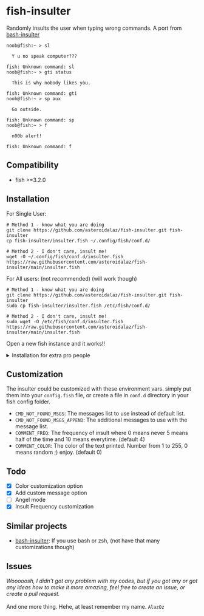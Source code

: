# fish-insulter
Randomly insults the user when typing wrong commands.
A port from [bash-insulter](https://github.com/hkbakke/bash-insulter)
```fish
noob@fish:~ > sl

  Y u no speak computer???

fish: Unknown command: sl
noob@fish:~ > gti status

  This is why nobody likes you.

fish: Unknown command: gti
noob@fish:~ > sp aux

  Go outside.

fish: Unknown command: sp
noob@fish:~ > f

  n00b alert!

fish: Unknown command: f
```
## Compatibility
* fish >=3.2.0

## Installation
For Single User:
```fish
# Method 1 - know what you are doing
git clone https://github.com/asteroidalaz/fish-insulter.git fish-insulter
cp fish-insulter/insulter.fish ~/.config/fish/conf.d/

# Method 2 - I don't care, insult me!
wget -O ~/.config/fish/conf.d/insulter.fish https://raw.githubusercontent.com/asteroidalaz/fish-insulter/main/insulter.fish
```
For All users: (not recommended) (will work though)
```fish
# Method 1 - know what you are doing
git clone https://github.com/asteroidalaz/fish-insulter.git fish-insulter
sudo cp fish-insulter/insulter.fish /etc/fish/conf.d/

# Method 2 - I don't care, insult me!
sudo wget -O /etc/fish/conf.d/insulter.fish https://raw.githubusercontent.com/asteroidalaz/fish-insulter/main/insulter.fish
```
Open a new fish instance and it works!!
<details>
  <summary>Installation for extra pro people</summary>
  
  ### If your fish config don't lies in .config folder
  ```fish
  git clone https://github.com/asteroidalaz/fish-insulter.git fish-insulter
  sudo cp fish-insulter/insulter.fish path/to/your/fish/config/folder/conf.d/
  #                                   ^^^^^^^^^^^^^^^^^^^^^^^^^^^^^^^
  #                                    Replace this with the path to 
  #                                    your fish config folder
  
  ```
</details>

## Customization
The insulter could be customized with these environment vars.
simply put them into your `config.fish` file, or create a file in `conf.d` directory in your fish config folder.

- `CMD_NOT_FOUND_MSGS`: The messages list to use instead of default list.
- `CMD_NOT_FOUND_MSGS_APPEND`: The additional messages to use with the message list.
- `COMMENT_FREQ`: The frequency of insult where 0 means never 5 means half of the time and 10 means everytime. (default 4)
- `COMMENT_COLOR`: The color of the text printed. Number from 1 to 255, 0 means random ;) enjoy. (default 0)

## Todo
- [x] Color customization option
- [x] Add custom message option
- [ ] Angel mode
- [x] Insult Frequency customization

## Similar projects
- [bash-insulter](https://github.com/hkbakke/bash-insulter): If you use bash or zsh, (not have that many customizations though)

## Issues
_Wooooosh, I didn't got any problem with my codes, but if you got any or got any ideas how to make it more amazing, feel free to create an issue, or create a pull request._
<br><br>
And one more thing. Hehe, at least remember my name. `AlazOz`
